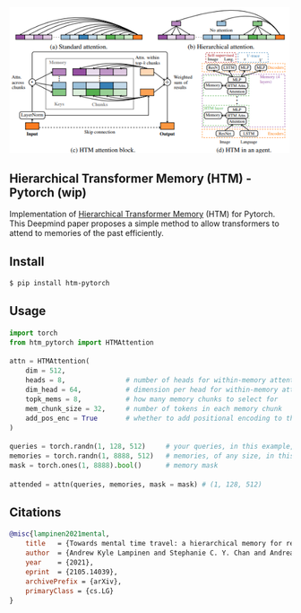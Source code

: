 <img src="./htm.png" width="500px"></img>

## Hierarchical Transformer Memory (HTM) - Pytorch (wip)

Implementation of <a href="https://arxiv.org/abs/2105.14039">Hierarchical Transformer Memory</a> (HTM) for Pytorch. This Deepmind paper proposes a simple method to allow transformers to attend to memories of the past efficiently.

## Install

```bash
$ pip install htm-pytorch
```

## Usage

```python
import torch
from htm_pytorch import HTMAttention

attn = HTMAttention(
    dim = 512,
    heads = 8,               # number of heads for within-memory attention
    dim_head = 64,           # dimension per head for within-memory attention
    topk_mems = 8,           # how many memory chunks to select for
    mem_chunk_size = 32,     # number of tokens in each memory chunk
    add_pos_enc = True       # whether to add positional encoding to the memories
)

queries = torch.randn(1, 128, 512)     # your queries, in this example, 128 tokens
memories = torch.randn(1, 8888, 512)   # memories, of any size, in this example 8888
mask = torch.ones(1, 8888).bool()      # memory mask

attended = attn(queries, memories, mask = mask) # (1, 128, 512)
```
## Citations

```bibtex
@misc{lampinen2021mental,
    title   = {Towards mental time travel: a hierarchical memory for reinforcement learning agents}, 
    author  = {Andrew Kyle Lampinen and Stephanie C. Y. Chan and Andrea Banino and Felix Hill},
    year    = {2021},
    eprint  = {2105.14039},
    archivePrefix = {arXiv},
    primaryClass = {cs.LG}
}
```
